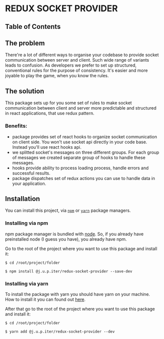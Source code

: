 # REDUX SOCKET PROVIDER

## Table of Contents

## The problem

There're a lot of different ways to organise your codebase to provide socket communication between server and client.
Such wide range of variants leads to confusion. As developers we prefer to set up structured, conventional rules for the
purpose of consistency. It's easier and more joyable to play the game, when you know the rules.

## The solution

This package sets up for you some set of rules to make socket communication between client and 
server more predictable and structured in react applications, that use redux pattern.


### Benefits:
- package provides set of react hooks to organize socket communication on client side. You won't use socket api directly in your code base. Instead you'll use react hooks api.
- we splitted socket's messages on three different groups. For each group of messages we created separate group of hooks to handle these messages.
- hooks provide ability to process loading process, handle errors and successful results.
- package dispatches set of redux actions you can use to handle data in your application.

## Installation

You can install this project, via [`npm`](https://docs.npmjs.com/) or [`yarn`](https://yarnpkg.com/) package managers.

### Installing via npm
npm package manager is bundled with [node](https://nodejs.org/en/docs/). So, if you already have preinstalled node (I guess you have), you already have npm.

Go to the root of the project where you want to use this package and install it:

```
$ cd /root/project/folder
```

```
$ npm install @j.u.p.iter/redux-socket-provider --save-dev
```

### Installing via yarn
To install the package with yarn you should have yarn on your machine. How to install it you can found out [here]().

After that go to the root of the project where you want to use this package and install it:

```
$ cd /root/project/folder
```

```
$ yarn add @j.u.p.iter/redux-socket-provider --dev
```
